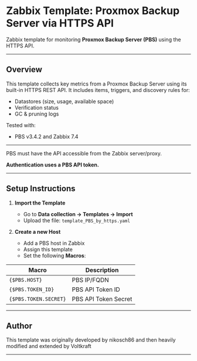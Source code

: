 # Zabbix Template: Proxmox Backup Server via HTTPS API

Zabbix template for monitoring **Proxmox Backup Server (PBS)** using the HTTPS API.

---

## Overview

This template collects key metrics from a Proxmox Backup Server using its built-in HTTPS REST API. 
It includes items, triggers, and discovery rules for:

- Datastores (size, usage, available space)
- Verification status
- GC & pruning logs

Tested with:
- PBS v3.4.2 and Zabbix 7.4

---


PBS must have the API accessible from the Zabbix server/proxy. 

**Authentication uses a PBS API token.**

---

## Setup Instructions

1. **Import the Template**
   - Go to **Data collection → Templates → Import**
   - Upload the file: `template_PBS_by_https.yaml`

2. **Create a new Host**
   - Add a PBS host in Zabbix
   - Assign this template
   - Set the following **Macros**:

| Macro                         | Description                        |
|------------------------------|------------------------------------|
| `{$PBS.HOST}`                 | PBS IP/FQDN  |
| `{$PBS.TOKEN_ID}`            | PBS API Token ID  |
| `{$PBS.TOKEN.SECRET}`        | PBS API Token Secret               |

---

## Author

This template was originally developed by nikosch86 and then heavily modified and extended by Voltkraft


---

